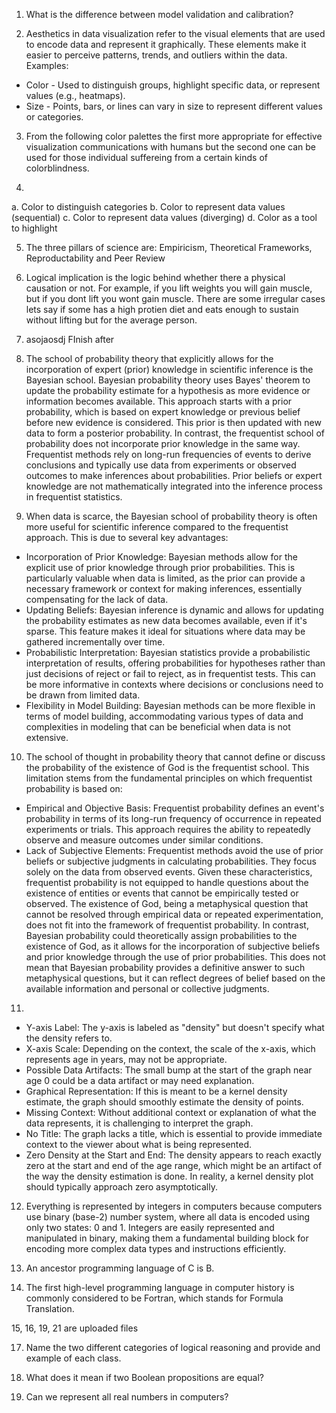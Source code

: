 1. What is the difference between model validation and calibration?

2. Aesthetics in data visualization refer to the visual elements that are used to encode data and represent it graphically. These elements make it easier to perceive patterns, trends, and outliers within the data. Examples:
* Color - Used to distinguish groups, highlight specific data, or represent values (e.g., heatmaps).
* Size - Points, bars, or lines can vary in size to represent different values or categories.

3. From the following color palettes the first more appropriate for effective visualization communications with humans but the second one can be used for those individual suffereing from a certain kinds of colorblindness.

4.
a. Color to distinguish categories
b. Color to represent data values (sequential)
c. Color to represent data values (diverging)
d. Color as a tool to highlight

5. The three pillars of science are: Empiricism, Theoretical Frameworks, Reproductability and Peer Review

6.  Logical implication is the logic behind whether there a physical causation or not. For example, if you lift weights you will gain muscle, but if you dont lift you wont gain muscle.
    There are some irregular cases lets say if some has a high protien diet and eats enough to sustain without lifting but for the average person.

7. asojaosdj FInish after

8. The school of probability theory that explicitly allows for the incorporation of expert (prior) knowledge in scientific inference is the Bayesian school.
   Bayesian probability theory uses Bayes' theorem to update the probability estimate for a hypothesis as more evidence or information becomes available.
   This approach starts with a prior probability, which is based on expert knowledge or previous belief before new evidence is considered.
   This prior is then updated with new data to form a posterior probability. In contrast, the frequentist school of probability does not incorporate prior knowledge in the same way.
   Frequentist methods rely on long-run frequencies of events to derive conclusions and typically use data from experiments or observed outcomes to make inferences about probabilities.
   Prior beliefs or expert knowledge are not mathematically integrated into the inference process in frequentist statistics.

9. When data is scarce, the Bayesian school of probability theory is often more useful for scientific inference compared to the frequentist approach. This is due to several key advantages:
* Incorporation of Prior Knowledge: Bayesian methods allow for the explicit use of prior knowledge through prior probabilities. This is particularly valuable when data is limited, as the prior can provide a necessary framework or context for making inferences, essentially compensating for the lack of data.
* Updating Beliefs: Bayesian inference is dynamic and allows for updating the probability estimates as new data becomes available, even if it's sparse. This feature makes it ideal for situations where data may be gathered incrementally over time.
* Probabilistic Interpretation: Bayesian statistics provide a probabilistic interpretation of results, offering probabilities for hypotheses rather than just decisions of reject or fail to reject, as in frequentist tests. This can be more informative in contexts where decisions or conclusions need to be drawn from limited data.
* Flexibility in Model Building: Bayesian methods can be more flexible in terms of model building, accommodating various types of data and complexities in modeling that can be beneficial when data is not extensive.

10. The school of thought in probability theory that cannot define or discuss the probability of the existence of God is the frequentist school. This limitation stems from the fundamental principles on which frequentist probability is based on:
* Empirical and Objective Basis: Frequentist probability defines an event's probability in terms of its long-run frequency of occurrence in repeated experiments or trials. This approach requires the ability to repeatedly observe and measure outcomes under similar conditions.
* Lack of Subjective Elements: Frequentist methods avoid the use of prior beliefs or subjective judgments in calculating probabilities. They focus solely on the data from observed events.
Given these characteristics, frequentist probability is not equipped to handle questions about the existence of entities or events that cannot be empirically tested or observed. The existence of God, being a metaphysical question that cannot be resolved through empirical data or repeated experimentation, does not fit into the framework of frequentist probability.
In contrast, Bayesian probability could theoretically assign probabilities to the existence of God, as it allows for the incorporation of subjective beliefs and prior knowledge through the use of prior probabilities. This does not mean that Bayesian probability provides a definitive answer to such metaphysical questions, but it can reflect degrees of belief based on the available information and personal or collective judgments.

11.
* Y-axis Label: The y-axis is labeled as "density" but doesn't specify what the density refers to.
* X-axis Scale: Depending on the context, the scale of the x-axis, which represents age in years, may not be appropriate.
* Possible Data Artifacts: The small bump at the start of the graph near age 0 could be a data artifact or may need explanation.
* Graphical Representation: If this is meant to be a kernel density estimate, the graph should smoothly estimate the density of points.
* Missing Context: Without additional context or explanation of what the data represents, it is challenging to interpret the graph.
* No Title: The graph lacks a title, which is essential to provide immediate context to the viewer about what is being represented.
* Zero Density at the Start and End: The density appears to reach exactly zero at the start and end of the age range, which might be an artifact of the way the density estimation is done. In reality, a kernel density plot should typically approach zero asymptotically.

12. Everything is represented by integers in computers because computers use binary (base-2) number system, where all data is encoded using only two states: 0 and 1. Integers are easily represented and manipulated in binary, making them a fundamental building block for encoding more complex data types and instructions efficiently.

13. An ancestor programming language of C is B.

14. The first high-level programming language in computer history is commonly considered to be Fortran, which stands for Formula Translation.

15, 16, 19, 21 are uploaded files

17. Name the two different categories of logical reasoning and provide and example of each class.

18. What does it mean if two Boolean propositions are equal?

20. Can we represent all real numbers in computers?









